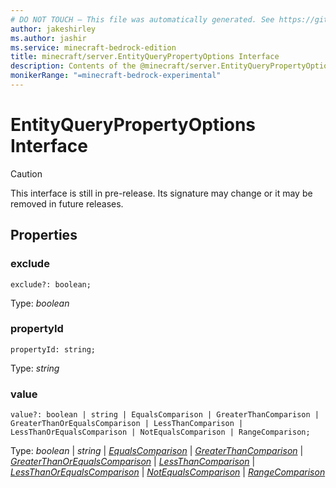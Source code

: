 ```yaml
---
# DO NOT TOUCH — This file was automatically generated. See https://github.com/mojang/minecraftapidocsgenerator to modify descriptions, examples, etc.
author: jakeshirley
ms.author: jashir
ms.service: minecraft-bedrock-edition
title: minecraft/server.EntityQueryPropertyOptions Interface
description: Contents of the @minecraft/server.EntityQueryPropertyOptions class.
monikerRange: "=minecraft-bedrock-experimental"
---
```

# EntityQueryPropertyOptions Interface

> [!CAUTION]
> This interface is still in pre-release.  Its signature may change or it may be removed in future releases.

## Properties

### **exclude**
`exclude?: boolean;`

Type: *boolean*

### **propertyId**
`propertyId: string;`

Type: *string*

### **value**
`value?: boolean | string | EqualsComparison | GreaterThanComparison | GreaterThanOrEqualsComparison | LessThanComparison | LessThanOrEqualsComparison | NotEqualsComparison | RangeComparison;`

Type: *boolean* | *string* | [*EqualsComparison*](EqualsComparison.md) | [*GreaterThanComparison*](GreaterThanComparison.md) | [*GreaterThanOrEqualsComparison*](GreaterThanOrEqualsComparison.md) | [*LessThanComparison*](LessThanComparison.md) | [*LessThanOrEqualsComparison*](LessThanOrEqualsComparison.md) | [*NotEqualsComparison*](NotEqualsComparison.md) | [*RangeComparison*](RangeComparison.md)
